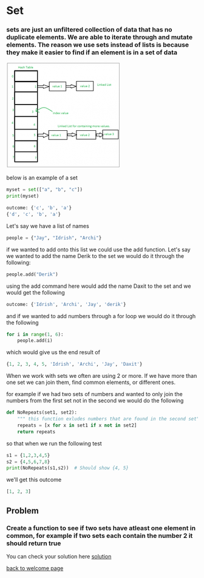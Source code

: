 # Set
### sets are just an unfiltered collection of data that has no duplicate elements. We are able to iterate through and mutate elements. The reason we use sets instead of lists is because they make it easier to find if an element is in a set of data
![Back to Stack Page](Sets.png)

below is an example of a set
```python
myset = set(["a", "b", "c"])
print(myset)
```

```python
outcome: {'c', 'b', 'a'}
{'d', 'c', 'b', 'a'}
```

Let's say we have a list of names
```python
people = {"Jay", "Idrish", "Archi"}
```
if we wanted to add onto this list we could use the add function. Let's say we wanted to add the name Derik to the set we would do it through the following:

```python
people.add("Derik")
```
using the add command here would add the name Daxit to the set and we would get the following
```python
outcome: {'Idrish', 'Archi', 'Jay', 'derik'}
```
and if we wanted to add numbers through a for loop we would do it through the following
```python
for i in range(1, 6):
    people.add(i)
```
which would give us the end result of 
```python
{1, 2, 3, 4, 5, 'Idrish', 'Archi', 'Jay', 'Daxit'}
```
When we work with sets we often are using 2 or more. If we have more than one set we can join them, find common elements, or different ones. 

for example if we had two sets of numbers and wanted to only join the numbers from the first set not in the second we would do the following
```python
def NoRepeats(set1, set2):
    """ this function exludes numbers that are found in the second set"""
    repeats = [x for x in set1 if x not in set2]
    return repeats
```
so that when we run the following test
```python
s1 = {1,2,3,4,5}
s2 = {4,5,6,7,8}
print(NoRepeats(s1,s2))  # Should show {4, 5}
```
we'll get this outcome
```python
[1, 2, 3]
```
## Problem

### Create a function to see if two sets have atleast one element in common, for example if two sets each contain the number 2 it should return true
You can check your solution here [solution](Stacksolution.md)

[back to welcome page](0-Welcome.md)